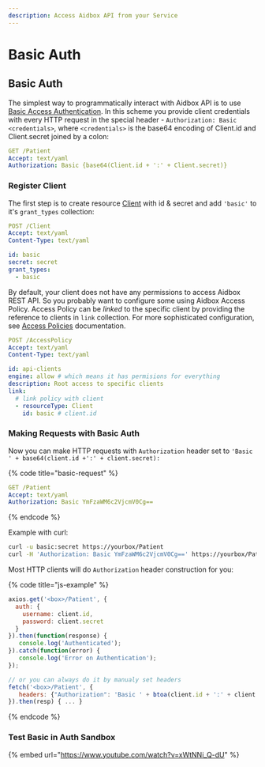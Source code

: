 ```yaml
---
description: Access Aidbox API from your Service
---
```


# Basic Auth

## Basic Auth

The simplest way to programmatically interact with  Aidbox API is to use [Basic Access Authentication](https://tools.ietf.org/html/rfc7617). In this scheme you provide client credentials with every HTTP request in the special header  - `Authorization: Basic <credentials>`,  where `<credentials>` is the base64 encoding of Client.id and Client.secret joined by a colon:

```yaml
GET /Patient
Accept: text/yaml
Authorization: Basic {base64(Client.id + ':' + Client.secret)}
```

### Register Client

The first step is to create resource [Client](broken-reference) with id & secret and add `'basic'` to it's `grant_types` collection:

```yaml
POST /Client
Accept: text/yaml
Content-Type: text/yaml

id: basic
secret: secret
grant_types:
  - basic
```

By default, your client does not have any permissions to access Aidbox REST API. So you probably want to configure some using Aidbox Access Policy. Access Policy can be _linked_ to the specific client by providing the reference to clients in `link` collection. For more sophisticated configuration, see [Access Policies](../security/access-control.md) documentation.&#x20;

```yaml
POST /AccessPolicy
Accept: text/yaml
Content-Type: text/yaml

id: api-clients
engine: allow # which means it has permisions for everything
description: Root access to specific clients
link:
  # link policy with client
  - resourceType: Client
    id: basic # client.id 

```

### Making Requests with Basic Auth

Now you can make HTTP requests with `Authorization` header set to `'Basic ' + base64(client.id +':' + client.secret):`

{% code title="basic-request" %}
```yaml
GET /Patient
Accept: text/yaml
Authorization: Basic YmFzaWM6c2VjcmV0Cg==
```
{% endcode %}

Example with curl:

```bash
curl -u basic:secret https://yourbox/Patient
curl -H 'Authorization: Basic YmFzaWM6c2VjcmV0Cg==' https://yourbox/Patient
```

Most HTTP clients will do `Authorization` header construction for you:

{% code title="js-example" %}
```javascript
axios.get('<box>/Patient', {
  auth: {
    username: client.id,
    password: client.secret
  }
}).then(function(response) {
   console.log('Authenticated');
}).catch(function(error) {
   console.log('Error on Authentication');
});

// or you can always do it by manualy set headers
fetch('<box>/Patient', {
   headers: {"Authorization": 'Basic ' + btoa(client.id + ':' + client.secret)}
}).then(resp) { ... }

```
{% endcode %}

### Test Basic in Auth Sandbox

{% embed url="https://www.youtube.com/watch?v=xWtNNi_Q-dU" %}

